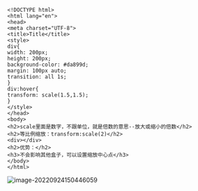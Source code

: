 ```
<!DOCTYPE html>
<html lang="en">
<head>
<meta charset="UTF-8">
<title>Title</title>
<style>
div{
width: 200px;
height: 200px;
background-color: #da899d;
margin: 100px auto;
transition: all 1s;
}
div:hover{
transform: scale(1.5,1.5);
}
</style>
</head>
<body>
<h2>scale里面是数字，不跟单位，就是倍数的意思--放大或缩小的倍数</h2>
<h2>等比例缩放：transform:scale(2)</h2>
<div></div>
<h2>优势：</h2>
<h3>不会影响其他盒子，可以设置缩放中心点</h3>
</body>
</html>
```

![image-20220924150446059](https://manv-typora.oss-cn-hangzhou.aliyuncs.com/typora-imgimage-20220924150446059.png)